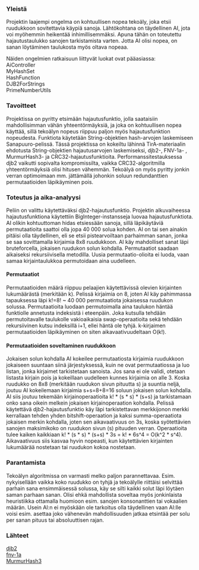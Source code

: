 ### Yleistä

Projektin laajempi ongelma on kohtuullisen nopea tekoäly, joka etsii ruudukkoon sovitettavia käypiä sanoja. Lähtökohtana on täydellinen AI, jota voi myöhemmin heikentää inhimillisemmäksi. Apuna tähän on toteutettu hajautustaulukko sanojen tarkistamista varten. Jotta AI olisi nopea, on sanan löytäminen taulukosta myös oltava nopeaa.

Näiden ongelmien ratkaisuun liittyvät luokat ovat pääasiassa:  
AiController  
MyHashSet  
HashFunction  
DJB2ForStrings  
PrimeNumberUtils  

### Tavoitteet

Projektissa on pyritty etsimään hajautusfunktio, jolla saataisiin mahdollisimman vähän yhteentörmäyksiä, ja joka on kohtuullisen nopea käyttää, sillä tekoälyn nopeus riippuu paljon myös hajautusfunktion nopeudesta. Funktiota käytetään String-objektien hash-arvojen laskemiseen Sanapuuro-pelissä. Tässä projektissa on kokeiltu lähinnä TirA-materiaalin ehdotusta String-objektien hajautusarvojen laskemiseksi, djb2-, FNV-1a- , MurmurHash3- ja CRC32-hajautusfunktioita. Performanssitestauksessa djb2 vaikutti sopivalta kompromissilta, vaikka CRC32-algoritmilla yhteentörmäyksiä olisi hitusen vähemmän. Tekoälyä on myös pyritty jonkin verran optimoimaan mm. jättämällä johonkin soluun redundanttien permutaatioiden läpikäyminen pois.


### Toteutus ja aika-analyysi

Peliin on valittu käytettäväksi djb2-hajautusfunktio. Projektin alkuvaiheessa hajautusfunktiona käytettiin BigInteger-instansseja luovaa hajautusfunktiota. AI olikin kohtuuttoman hidas etsiessään sanoja, sillä läpikäytäviä permutaatioita saattoi olla jopa 40 000 solua kohden. AI on tai sen ainakin pitäisi olla täydellinen, eli se etsii pistearvoiltaan parhaimman sanan, jonka se saa sovittamalla kirjaimia 8x8 ruudukkoon. AI käy mahdolliset sanat läpi bruteforcella, jokaisen ruudukon solun kohdalla. Permutaatiot saadaan aikaiseksi rekursiivisella metodilla. Uusia permutaatio-olioita ei luoda, vaan samaa kirjaintaulukkoa permutoidaan aina uudelleen.

#### Permutaatiot

Permutaatioiden määrä riippuu pelaajien käytettävissä olevien kirjainten lukumäärästä (merkitään k). Pelissä kirjaimia on 8, joten AI käy pahimmassa tapauksessa läpi k!=8! ~ 40 000 permutaatiota jokaisessa ruudukon solussa. Permutaatioita luodaan permutoimalla aina taulukon häntää funktiolle annetusta indeksistä i eteenpäin. Joka kutsulla tehdään permutoitavalle taulukolle vakioaikaisia swap-operaatioita sekä tehdään rekursiivinen kutsu indeksillä i+1, ellei häntä ole tyhjä. k-kirjaimen permutaatioiden läpikäyminen on siten aikavaativuudeltaan O(k!). 

#### Permutaatioiden soveltaminen ruudukkoon

Jokaisen solun kohdalla AI kokeilee permutaatiosta kirjaimia ruudukkoon jokaiseen suuntaan siinä järjestyksessä, kuin ne ovat permutaatiossa ja luo listan, jonka kirjaimet tarkistetaan sanoista. Jos sana ei ole validi, otetaan listasta kirjain pois ja kokeillaan uudelleen kunnes kirjaimia on alle 3. Koska ruudukko on 8x8 (merkitään ruudukon sivun pituutta s) ja suuntia neljä, joutuu AI kokeilemaan kirjaimia s+s=8+8=16 soluun jokaisen solun kohdalla. AI siis joutuu tekemään kirjainoperaatioita k! * (s * s) * (s+s) ja tarkistamaan onko sana oikein melkein jokaisen kirjainoperaation kohdalla. Pelissä käytettävä djb2-hajautusfunktio käy läpi tarkistettavan merkkijonon merkki kerrallaan tehden yhden bitshift-operaation ja kaksi summa-operaatiota jokaisen merkin kohdalla, joten sen aikavaativuus on 3s, koska syötettävien sanojen maksimikoko on ruudukon sivun (s) pituuden verran. Operaatioita tulee kaiken kaikkiaan k! * (s * s) * (s+s) * 3s = k! * 6s^4 = O(k^2 * s^4). Aikavaativuus siis kasvaa hyvin nopeasti, kun käytettävien kirjainten lukumäärää nostetaan tai ruudukon kokoa nostetaan.

### Parantamista
Tekoälyn algoritmissa on varmasti melko paljon parannettavaa. Esim. nykyisellään vaikka koko ruudukko on tyhjä ja tekoälylle riittäisi selvittää parhain sana ensimmäisessä solussa, käy se silti kaikki solut läpi löytäen saman parhaan sanan. Olisi ehkä mahdollista soveltaa myös jonkinlaista heuristiikka ottamalla huomioon esim. sanojen konsonanttien tai vokaalien määrän. Usein AI:n ei myöskään ole tarkoitus olla täydellinen vaan AI:lle voisi esim. asettaa joko vähenevän mahdollisuuden jatkaa etsintää per solu per sanan pituus tai absoluuttisen rajan.

### Lähteet
[djb2](http://www.cse.yorku.ca/~oz/hash.html "djb2")  
[fnv-1a](http://www.isthe.com/chongo/tech/comp/fnv/ "fnv-1a")  
[MurmurHash3](https://code.google.com/p/smhasher/wiki/MurmurHash3 "murmurhash3")


